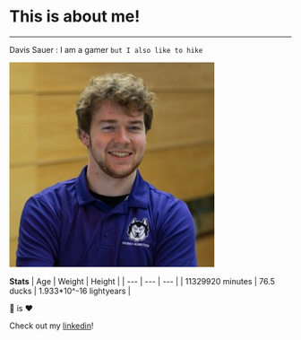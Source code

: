 # This is about me!
---

Davis Sauer
 : I am a gamer
`but I also like to hike`

![Me!](https://github.com/Asiadav/EE-201/blob/aboutME/aboutME/Headshot%202022.jpg)

**Stats** 
| Age | Weight | Height |
| --- | --- | --- |
| 11329920 minutes | 76.5 ducks | 1.933*10^-16 lightyears |

:bread: is :hearts:

Check out my [linkedin](https://www.linkedin.com/in/davissauer/)!



